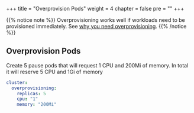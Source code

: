 +++
title = "Overprovision Pods"
weight = 4
chapter = false
pre = ""
+++

{{% notice note %}}
Overprovisioning works well if workloads need to be provisioned immediately. See [why you need overprovisioning](../cluster-autoscaling#overprovisioning).
{{% /notice %}}

## Overprovision Pods

Create 5 pause pods that will request 1 CPU and 200Mi of memory. In total it will reserve 5 CPU and 1Gi of memory

```yaml
cluster:
  overprovisioning:
    replicas: 5
    cpu: "1"
    memory: "200Mi"
```
